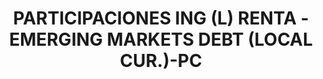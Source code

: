 ---
layout: asset
title: PARTICIPACIONES ING (L) RENTA - EMERGING MARKETS DEBT (LOCAL CUR.)-PC
isin: LU0118287449
---